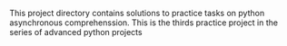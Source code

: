 This project directory contains solutions to practice tasks on python asynchronous comprehenssion. This is the thirds practice project in the series of advanced python projects
